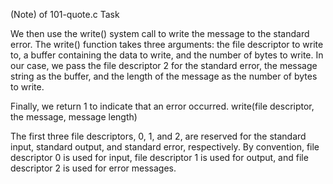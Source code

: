 (Note) of 101-quote.c Task

We then use the write() system call to write the message to the standard error.
The write() function takes three arguments: the file descriptor to write to,
a buffer containing the data to write, and the number of bytes to write.
In our case, we pass the file descriptor 2 for the standard error,
the message string as the buffer, and the length of the message as the number of bytes to write.

Finally, we return 1 to indicate that an error occurred.
write(file descriptor, the message, message length)

The first three file descriptors, 0, 1, and 2, are reserved for the standard input,
standard output, and standard error, respectively.
By convention, file descriptor 0 is used for input, file descriptor 1 is used for output,
and file descriptor 2 is used for error messages.
